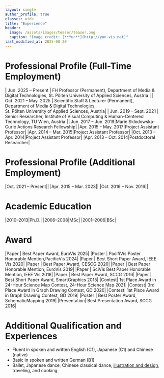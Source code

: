 ```yaml
---
layout: single
author_profile: true
classes: wide
title: "Experience"
header:
  image: /assets/images/teaser/teaser.png
  caption: "Image credit: [**Yun**](http://yun-vis.net)"
last_modified_at: 2025-08-20
---
```


# Professional Profile (Full-Time Employment)

| Jun. 2025 – Present | FH Professor (Permanent), Department of Media & Digital Technologies, St. Pölten University of Applied Sciences, Austria |
| Oct. 2021 – May. 2025 | Scientific Staff & Lecturer (Permanent),<br/> Department of Media & Digital Technologies,<br/> St. Pölten University of Applied Sciences, Austria|
| Jun. 2019 – Sept. 2021 | Senior Researcher, Institute of Visual Computing & Human-Centered Technology, TU Wien, Austria |
|Jun. 2017 – Jun. 2019|Marie Sklodowska-Curie Actions Research Fellowship|
|Apr. 2015 – May. 2017|Project Assistant Professor|
|Apr. 2014 – Mar. 2015|Project Assistant Professor|
|Oct. 2013 – Apr. 2014|Project Assistant Professor|
|Apr. 2013 – Oct. 2014|Postdoctoral Researcher|

# Professional Profile (Additional Employment)

|Oct. 2021 – Present||
|Apr. 2015 – Mar. 2023||
|Oct. 2016 – Nov. 2016||

# Academic Education

|2010–2013|Ph.D.|
|2006–2008|MSc|
|2001–2006|BSc|

# Award

|Paper  | Best Paper Award, EuroVis 2025|
|Poster | PacifiVis Poster Honorable Mention,PacificVis 2024|
|Paper  | Best Short Paper Award, IEEE Vis 2020|
|Paper  | Best Paper Award, CESCG 2020|
|Paper  | Best Paper Honorable Mention, EuroVis 2019|
|Paper  | SciVis Best Paper Honorable Mention, IEEE Vis 2018|
|Paper  | Best Paper Award, SCCG 2016|
|Paper  | Best Short Paper Award, SmartGraphics 2015|
|Contest| 1st Place Award in 24-Hour Science Map Contest, 24-Hour Science Map 2021|
|Contest| 3rd Place Award in Graph Drawing Contest, GD 2020|
|Contest| 1at Place Award in Graph Drawing Contest, GD 2019|
|Poster | Best Poster Award, SchematicMapping 2019|
|Presentation| Best Presentation Award, SCCG 2016|

# Additional Qualification and Experiences

* Fluent in spoken and written English (C1), Japanese (C1) and Chinese (native)
* Basic in spoken and written German (B1)
* Ballet, Japanese dance, Chinese classical dance, [illustration and design](https://miniwolkedesign.github.io/), traveling, and cooking